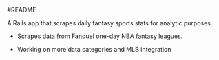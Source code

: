 #README

A Rails app that scrapes daily fantasy sports stats for analytic purposes.

* Scrapes data from Fanduel one-day NBA fantasy leagues.

* Working on more data categories and MLB integration


